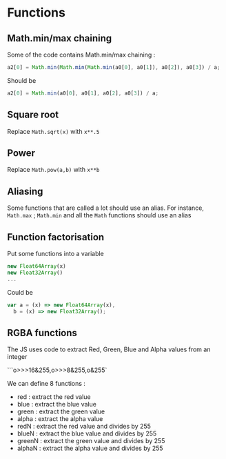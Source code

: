# Functions

## Math.min/max chaining

Some of the code contains Math.min/max chaining :

```js
a2[0] = Math.min(Math.min(Math.min(a0[0], a0[1]), a0[2]), a0[3]) / a;
```

Should be

```js
a2[0] = Math.min(a0[0], a0[1], a0[2], a0[3]) / a;
```

## Square root

Replace `Math.sqrt(x)` with `x**.5`

## Power

Replace `Math.pow(a,b)` with `x**b`

## Aliasing

Some functions that are called a lot should use an alias. For instance, `Math.max` ; `Math.min` and all the `Math` functions should use an alias

## Function factorisation

Put some functions into a variable

```js
new Float64Array(x)
new Float32Array()
...
```

Could be

```js
var a = (x) => new Float64Array(x),
  b = (x) => new Float32Array();
```

## RGBA functions

The JS uses code to extract Red, Green, Blue and Alpha values from an integer

```o>>>16&255,o>>>8&255,o&255`

We can define 8 functions :

- red : extract the red value
- blue : extract the blue value
- green : extract the green value
- alpha : extract the alpha value
- redN : extract the red value and divides by 255
- blueN : extract the blue value and divides by 255
- greenN : extract the green value and divides by 255
- alphaN : extract the alpha value and divides by 255
